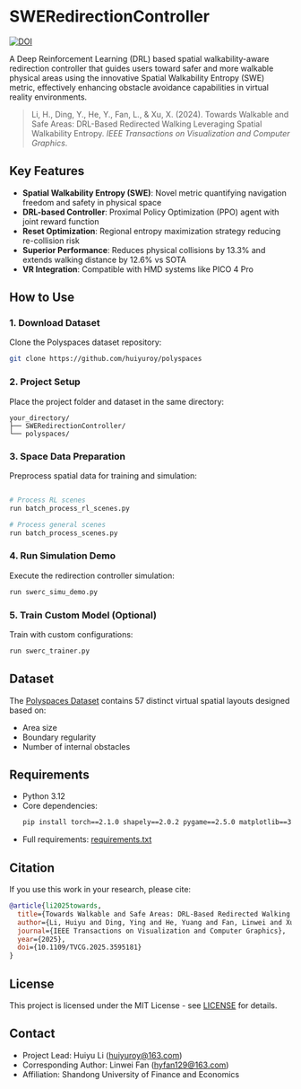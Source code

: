 # SWERedirectionController

[![DOI](https://img.shields.io/badge/DOI-10.1109%2FTVCG.2024.3409734-blue)](https://doi.org/10.1109/TVCG.2025.3595181)

A Deep Reinforcement Learning (DRL) based spatial walkability-aware redirection controller that guides users toward safer and more walkable physical areas using the innovative Spatial Walkability Entropy (SWE) metric, effectively enhancing obstacle avoidance capabilities in virtual reality environments.

> Li, H., Ding, Y., He, Y., Fan, L., & Xu, X. (2024). Towards Walkable and Safe Areas: DRL-Based Redirected Walking Leveraging Spatial Walkability Entropy. *IEEE Transactions on Visualization and Computer Graphics*.

## Key Features

- **Spatial Walkability Entropy (SWE)**: Novel metric quantifying navigation freedom and safety in physical space
- **DRL-based Controller**: Proximal Policy Optimization (PPO) agent with joint reward function
- **Reset Optimization**: Regional entropy maximization strategy reducing re-collision risk
- **Superior Performance**: Reduces physical collisions by 13.3% and extends walking distance by 12.6% vs SOTA
- **VR Integration**: Compatible with HMD systems like PICO 4 Pro

## How to Use

### 1. Download Dataset
Clone the Polyspaces dataset repository:
```bash
git clone https://github.com/huiyuroy/polyspaces
```

### 2. Project Setup
Place the project folder and dataset in the same directory:
```
your_directory/
├── SWERedirectionController/
└── polyspaces/
```

### 3. Space Data Preparation
Preprocess spatial data for training and simulation:
```bash

# Process RL scenes
run batch_process_rl_scenes.py

# Process general scenes
run batch_process_scenes.py
```

### 4. Run Simulation Demo
Execute the redirection controller simulation:
```bash
run swerc_simu_demo.py
```

### 5. Train Custom Model (Optional)
Train with custom configurations:
```bash
run swerc_trainer.py
```

## Dataset

The [Polyspaces Dataset](https://github.com/huiyuroy/polyspaces) contains 57 distinct virtual spatial layouts designed based on:
- Area size
- Boundary regularity
- Number of internal obstacles


## Requirements

- Python 3.12
- Core dependencies:
  ```bash
  pip install torch==2.1.0 shapely==2.0.2 pygame==2.5.0 matplotlib==3.8.0 ujson==5.9.0
  ```
- Full requirements: [requirements.txt](requirements.txt)


## Citation

If you use this work in your research, please cite:
```bibtex
@article{li2025towards,
  title={Towards Walkable and Safe Areas: DRL-Based Redirected Walking Leveraging Spatial Walkability Entropy},
  author={Li, Huiyu and Ding, Ying and He, Yuang and Fan, Linwei and Xu, Xiang},
  journal={IEEE Transactions on Visualization and Computer Graphics},
  year={2025},
  doi={10.1109/TVCG.2025.3595181}
}
```

## License

This project is licensed under the MIT License - see [LICENSE](LICENSE) for details.

## Contact

- Project Lead: Huiyu Li (huiyuroy@163.com)
- Corresponding Author: Linwei Fan (hyfan129@163.com)
- Affiliation: Shandong University of Finance and Economics